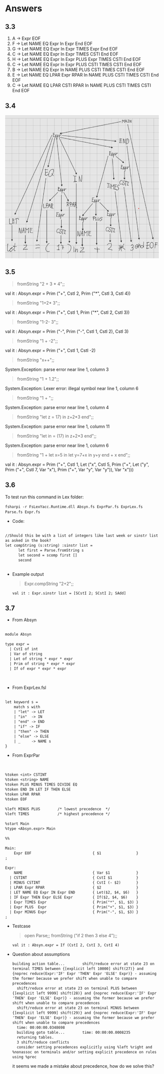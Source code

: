 # Answers

## 3.3
1. A -> Expr EOF
2. F -> Let NAME EQ Expr In Expr End EOF
3. G -> Let NAME EQ Expr In Expr TIMES Expr End EOF
4. C -> Let NAME EQ Expr In Expr TIMES CSTI End EOF
5. H -> Let NAME EQ Expr In Expr PLUS Expr TIMES CSTI End EOF
6. C -> Let NAME EQ Expr In Expr PLUS CSTI TIMES CSTI End EOF
7. B -> Let NAME EQ Expr In NAME PLUS CSTI TIMES CSTI End EOF
8. E -> Let NAME EQ LPAR Expr RPAR In NAME PLUS CSTI TIMES CSTI End EOF
9. C -> Let NAME EQ LPAR CSTI RPAR In NAME PLUS CSTI TIMES CSTI End EOF

## 3.4
![tree](tree.png)  
## 3.5

  > fromString "2 + 3 * 4";;

  val it : Absyn.expr = Prim ("+", CstI 2, Prim ("*", CstI 3, CstI 4))

> fromString "1+2* 3";; 
> 
val it : Absyn.expr = Prim ("+", CstI 1, Prim ("*", CstI 2, CstI 3))

> fromString "1-2- 3";;
> 
val it : Absyn.expr = Prim ("-", Prim ("-", CstI 1, CstI 2), CstI 3)

> fromString "1 + -2";;
> 
val it : Absyn.expr = Prim ("+", CstI 1, CstI -2)

> fromString "x++";;
> 
System.Exception: parse error near line 1, column 3

> fromString "1 + 1.2";;
> 
System.Exception: Lexer error: illegal symbol near line 1, column 6

> fromString "1 + ";;
> 
System.Exception: parse error near line 1, column 4

> fromString "let z = 17) in z+2*3 end";;
> 
System.Exception: parse error near line 1, column 11

> fromString "let in = (17) in z+2*3 end";;
> 
System.Exception: parse error near line 1, column 6

> fromString "1 + let x=5 in let y=7+x in y+y end + x end";;
> 
val it : Absyn.expr =
  Prim
    ("+", CstI 1,
     Let
       ("x", CstI 5,
        Prim
          ("+",
           Let
             ("y", Prim ("+", CstI 7, Var "x"), Prim ("+", Var "y", Var "y")),
           Var "x")))

## 3.6

To test run this command in Lex folder:

`fsharpi -r FsLexYacc.Runtime.dll Absyn.fs ExprPar.fs ExprLex.fs Parse.fs Expr.fs`

* Code: 
``` F#

//Should this be with a list of integers like last week or sinstr list as asked in the book? 
let compString (s:string) :sinstr list = 
      let first = Parse.fromString s
      let second = scomp first []
      second 


```

* Example output 
    > Expr.compString "2+2";;

      val it : Expr.sinstr list = [SCstI 2; SCstI 2; SAdd]


## 3.7

* From Absyn
``` F#

module Absyn

type expr = 
  | CstI of int
  | Var of string
  | Let of string * expr * expr
  | Prim of string * expr * expr
  | If of expr * expr * expr



```

* From ExprLex.fsl
``` F#

let keyword s =
    match s with
    | "let" -> LET
    | "in"  -> IN
    | "end" -> END
    | "if" -> IF
    | "then" -> THEN
    | "else" -> ELSE
    | _     -> NAME s
}

```

* From ExprPar
``` F#


%token <int> CSTINT
%token <string> NAME
%token PLUS MINUS TIMES DIVIDE EQ
%token END IN LET IF THEN ELSE
%token LPAR RPAR
%token EOF

%left MINUS PLUS        /* lowest precedence  */
%left TIMES             /* highest precedence */

%start Main
%type <Absyn.expr> Main 

%%

Main:
    Expr EOF                            { $1                }
;

Expr:
    NAME                                { Var $1            }
  | CSTINT                              { CstI $1           }
  | MINUS CSTINT                        { CstI (- $2)       }
  | LPAR Expr RPAR                      { $2                }
  | LET NAME EQ Expr IN Expr END        { Let($2, $4, $6)   }
  | IF Expr THEN Expr ELSE Expr         { If($2, $4, $6)    }
  | Expr TIMES Expr                     { Prim("*", $1, $3) }
  | Expr PLUS  Expr                     { Prim("+", $1, $3) }  
  | Expr MINUS Expr                     { Prim("-", $1, $3) } 
;

```

* Testcase 
  > open Parse;;
  > fromString ("if 2 then 3 else 4");;
    
      val it : Absyn.expr = If (CstI 2, CstI 3, CstI 4) 

* Question about assumptions 

      building action table...        shift/reduce error at state 23 on terminal TIMES between {[explicit left 10000] shift(27)} and {noprec reduce(Expr:'IF' Expr 'THEN' Expr 'ELSE' Expr)} - assuming the former because we prefer shift when unable to compare precedences
        shift/reduce error at state 23 on terminal PLUS between {[explicit left 9999] shift(28)} and {noprec reduce(Expr:'IF' Expr 'THEN' Expr 'ELSE' Expr)} - assuming the former because we prefer shift when unable to compare precedences
        shift/reduce error at state 23 on terminal MINUS between {[explicit left 9999] shift(29)} and {noprec reduce(Expr:'IF' Expr 'THEN' Expr 'ELSE' Expr)} - assuming the former because we prefer shift when unable to compare precedences
        time: 00:00:00.0348698
        building goto table...        time: 00:00:00.0008235
        returning tables.
        3 shift/reduce conflicts
        consider setting precedences explicitly using %left %right and %nonassoc on terminals and/or setting explicit precedence on rules using %prec
  
  it seems we made a mistake about precedence, how do we solve this? 

